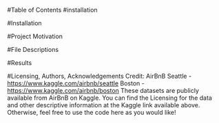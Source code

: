 #Table of Contents
#installation

#Installation


#Project Motivation


#File Descriptions


#Results


#Licensing, Authors, Acknowledgements
Credit: AirBnB
Seattle - https://www.kaggle.com/airbnb/seattle
Boston - https://www.kaggle.com/airbnb/boston
These datasets are publicly available from AirBnB on Kaggle. You can find the Licensing for the data and other descriptive information at the Kaggle link available above. Otherwise, feel free to use the code here as you would like!
